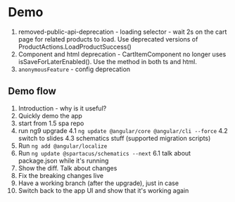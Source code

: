 # Demo

1. removed-public-api-deprecation - loading selector - wait 2s on the cart page for related products to load. Use deprecated versions of ProductActions.LoadProductSuccess()
1. Component and html deprecation - CartItemComponent no longer uses isSaveForLaterEnabled(). Use the method in both ts and html.
1. `anonymousFeature` - config deprecation

## Demo flow

1. Introduction - why is it useful?
2. Quickly demo the app
3. start from 1.5 spa repo
4. run ng9 upgrade
   4.1 `ng update @angular/core @angular/cli --force`
   4.2 switch to slides
   4.3 schematics stuff (supported migration scripts)
5. Run `ng add @angular/localize`
6. Run `ng update @spartacus/schematics --next`
   6.1 talk about package.json while it's running
7. Show the diff. Talk about changes
8. Fix the breaking changes live
9. Have a working branch (after the upgrade), just in case
10. Switch back to the app UI and show that it's working again
